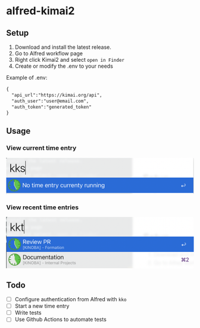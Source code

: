 # alfred-kimai2

## Setup

1) Download and install the latest release.
2) Go to Alfred workflow page
3) Right click Kimai2 and select `open in Finder`
4) Create or modify the .env to your needs

Example of .env:

```
{
  "api_url":"https://kimai.org/api",
  "auth_user":"user@email.com",
  "auth_token":"generated_token"
}
```

## Usage

### View current time entry

![kks](doc/kks.png)

### View recent time entries

![kkt](doc/kkt.png)

## Todo

- [ ] Configure authentication from Alfred with `kko`
- [ ] Start a new time entry
- [ ] Write tests
- [ ] Use Github Actions to automate tests
